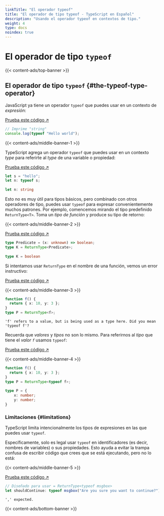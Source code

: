 ```yaml
---
linkTitle: "El operador typeof"
title: "El operador de tipo typeof - TypeScript en Español"
description: "Usando el operador typeof en contextos de tipo."
weight: 4
type: docs
noindex: true
---
```


# El operador de tipo `typeof`

{{< content-ads/top-banner >}}

## El operador de tipo `typeof` {#the-typeof-type-operator}

JavaScript ya tiene un operador `typeof` que puedes usar en un contexto de *expresión*:

[Prueba este código ↗](https://www.typescriptlang.org/play#code/PTAEAUCcEsDsBcDOoBEj41gcxQKAMYD2sihANgKYB0ZhWAFPAJ4AOFhAZqgBIVm2gA7oUhkAJigCUAbiA)

```ts
// Imprime "string"
console.log(typeof "Hello world");
```

{{< content-ads/middle-banner-1 >}}

TypeScript agrega un operador `typeof` que puedes usar en un contexto *type* para referirte al *type* de una variable o propiedad:

[Prueba este código ↗](https://www.typescriptlang.org/play#code/DYUwLgBAzhC8ECIAWJjAPYINwChSQDsAuCMATwAcR0AzaXAegYggD0B+IA)

```ts
let s = "hello";
let n: typeof s;
   
let n: string
```

Esto no es muy útil para tipos básicos, pero combinado con otros operadores de tipo, puedes usar `typeof` para expresar convenientemente muchos patrones.
Por ejemplo, comencemos mirando el tipo predefinido `ReturnType<T>`.
Toma un *tipo de función* y produce su tipo de retorno:

{{< content-ads/middle-banner-2 >}}

[Prueba este código ↗](https://www.typescriptlang.org/play#code/C4TwDgpgBACgThAJgSwMYENjQLxQBQAeAXFAK4B2A1uQPYDu5AlFNgHxQBGNNANhOuQDcAKFCQoAaRZQAShGCk45ACrgIAHnhI0mCKxEB6A1BMA9APxA)

```ts
type Predicate = (x: unknown) => boolean;
type K = ReturnType<Predicate>;
    
type K = boolean
```

Si intentamos usar `ReturnType` en el nombre de una función, vemos un error instructivo:

[Prueba este código ↗](https://www.typescriptlang.org/play#code/PTAEAEFMCdoe2gZwFygEwHYAsBOAUAGYCuAdgMYAuAlnCaAQBQCUoA3nqKNJBUdHa1AAPVAEYADABpQAT1QBmUAF8A3HiV4KMgA6RQABVABeUACUefEgBUdkADwEAfCqA)

{{< content-ads/middle-banner-3 >}}

```ts
function f() {
  return { x: 10, y: 3 };
}
type P = ReturnType<f>;
```

```text {filename="Error generado"}
'f' refers to a value, but is being used as a type here. Did you mean 'typeof f'?
```

Recuerda que *valores* y *tipos* no son lo mismo.
Para referirnos al *tipo* que tiene el *valor `f`* usamos `typeof`:

[Prueba este código ↗](https://www.typescriptlang.org/play#code/GYVwdgxgLglg9mABMAFASkQbwFCMQJwFMoR8lNEAPALkQEYAGAGkQE9aBmRAXwG5tu2KKwAOhRAAVEAXkQAlYqTAAVUYQA8wsXGDIAfPwD0hvIgB6AfiA)

{{< content-ads/middle-banner-4 >}}

```ts
function f() {
  return { x: 10, y: 3 };
}
type P = ReturnType<typeof f>;
    
type P = {
    x: number;
    y: number;
}
```

### Limitaciones {#limitations}

TypeScript limita intencionalmente los tipos de expresiones en las que puedes usar `typeof`.

Específicamente, solo es legal usar `typeof` en identificadores (es decir, nombres de variables) o sus propiedades.
Esto ayuda a evitar la trampa confusa de escribir código que crees que se está ejecutando, pero no lo está:

{{< content-ads/middle-banner-5 >}}

[Prueba este código ↗](https://www.typescriptlang.org/play#code/PTAEAEFMCdoe2gZwFygIwAYMFYBQATSAYwBsBDaSUIuAO0QBdQBbRAcwCM4APVACgAO8ZgIapG0AJa02ASlABeAHygucEpDK0A3LhCgGATwFVWnHotBbDu-QFoHRAK4MHdvWACym2kwZxQJ0QqBVAAJUgGJ2haABVjSAAeIxM4ADMWdi5uJVwNJkQACzgnEnwAYToGaSdIVBTIdMzzbj4AIgBBSlBDEtBEaKpep1AAdy0-AJpfGsgAfjbZbSA)

```ts
// Diseñado para usar = ReturnType<typeof msgbox>
let shouldContinue: typeof msgbox("Are you sure you want to continue?");
```

```text {filename="Error generado"}
',' expected.
```

{{< content-ads/bottom-banner >}}
